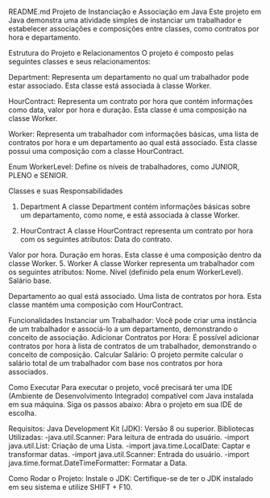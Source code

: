 README.md
Projeto de Instanciação e Associação em Java
Este projeto em Java demonstra uma atividade simples de instanciar um trabalhador e estabelecer associações e composições entre classes, como contratos por hora e departamento.

Estrutura do Projeto e Relacionamentos
O projeto é composto pelas seguintes classes e seus relacionamentos:

Department: Representa um departamento no qual um trabalhador pode estar associado. Esta classe está associada à classe Worker.

HourContract: Representa um contrato por hora que contém informações como data, valor por hora e duração. Esta classe é uma composição na classe Worker.

Worker: Representa um trabalhador com informações básicas, uma lista de contratos por hora e um departamento ao qual está associado. Esta classe possui uma composição com a classe HourContract.

Enum WorkerLevel: Define os níveis de trabalhadores, como JUNIOR, PLENO e SENIOR.

Classes e suas Responsabilidades
1. Department
A classe Department contém informações básicas sobre um departamento, como nome, e está associada à classe Worker.

3. HourContract
A classe HourContract representa um contrato por hora com os seguintes atributos:
Data do contrato.

Valor por hora.
Duração em horas. Esta classe é uma composição dentro da classe Worker.
5. Worker
A classe Worker representa um trabalhador com os seguintes atributos:
Nome.
Nível (definido pela enum WorkerLevel).
Salário base.

Departamento ao qual está associado.
Uma lista de contratos por hora. Esta classe mantém uma composição com HourContract.


Funcionalidades
Instanciar um Trabalhador: Você pode criar uma instância de um trabalhador e associá-lo a um departamento, demonstrando o conceito de associação.
Adicionar Contratos por Hora: É possível adicionar contratos por hora à lista de contratos de um trabalhador, demonstrando o conceito de composição.
Calcular Salário: O projeto permite calcular o salário total de um trabalhador com base nos contratos por hora associados.

Como Executar
Para executar o projeto, você precisará ter uma IDE (Ambiente de Desenvolvimento Integrado) compatível com Java instalada em sua máquina. Siga os passos abaixo:
Abra o projeto em sua IDE de escolha.

Requisitos: Java Development Kit (JDK): Versão 8 ou superior. Bibliotecas Utilizadas: 
-java.util.Scanner: Para leitura de entrada do usuário.
-import java.util.List: Criação de uma Lista.
-import java.time.LocalDate: Captar e transformar datas.
-import java.util.Scanner: Entrada do usuário.
-import java.time.format.DateTimeFormatter: Formatar a Data.

Como Rodar o Projeto: Instale o JDK: Certifique-se de ter o JDK instalado em seu sistema e utilize SHIFT + F10.
